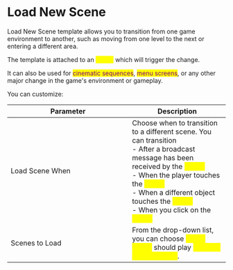 # Load New Scene

Load New Scene template allows you to transition from one game environment to another, such as moving from one level to the next or entering a different area.&#x20;

The template is attached to an <mark style="color:yellow;">object</mark> which will trigger the change.

It can also be used for <mark style="color:purple;">cinematic sequences</mark>, <mark style="color:purple;">menu screens</mark>, or any other major change in the game's environment or gameplay.

You can customize:

<table><thead><tr><th width="264">Parameter</th><th>Description</th></tr></thead><tbody><tr><td>Load Scene When</td><td>Choose when to transition to a different scene. You can transition <br>- After a broadcast message has been received by the <mark style="color:yellow;">object</mark><br>- When the player touches the <mark style="color:yellow;">object</mark><br>- When a different object touches the <mark style="color:yellow;">object</mark><br>- When you click on the <mark style="color:yellow;">object</mark></td></tr><tr><td>Scenes to Load</td><td>From the drop-down list, you can choose <mark style="color:yellow;">which scene</mark> should play <mark style="color:yellow;">after the current scene</mark>.</td></tr></tbody></table>

